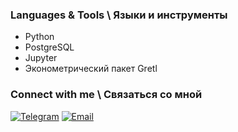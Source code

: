 ### Languages & Tools \ Языки и инструменты
* Python
* PostgreSQL
* Jupyter
* Эконометрический пакет Gretl



### Connect with me \ Связаться со мной
[![Telegram](https://img.shields.io/badge/-Telegram-008B8B?style=for-the-badge&logo=Telegram)](https://t.me/kaleidoscope_dream) 
[![Email](https://img.shields.io/badge/-Email-008B8B?style=for-the-badge&logo=Gmail)](mailto:i.krugo057@gmail.com)


